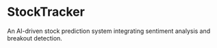 # StockTracker

An AI-driven stock prediction system integrating sentiment analysis and breakout detection.
